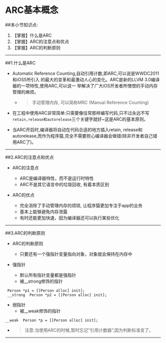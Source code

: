 # ARC基本概念
##本小节知识点:
1. 【掌握】什么是ARC
2. 【掌握】ARC的注意点和优点
3. 【掌握】ARC的判断原则
---


##1.什么是ARC
- Automatic Reference Counting,自动引用计数,即ARC,可以说是WWDC2011和iOS5所引入 的最大的变革和最激动人心的变化。ARC是新的LLVM 3.0编译器的一项特性,使用ARC,可以说一 举解决了广大iOS开发者所憎恨的手动内存管理的麻烦。
    + >手动管理内存, 可以简称MRC (Manual Reference Counting)

- 在工程中使用ARC非常简单:只需要像往常那样编写代码,只不过永远不写`retain,release和autorelease`三个关键字就好~这是ARC的基本原则。

- 当ARC开启时,编译器将自动在代码合适的地方插入retain, release和autorelease,而作为程序猿,完全不需要担心编译器会做错(除非开发者自己错用ARC了)。

---

##2.ARC的注意点和优点
- ARC的注意点
    + ARC是编译器特性，而不是运行时特性
    + ARC不是其它语言中的垃圾回收, 有着本质区别

- ARC的优点
    + 完全消除了手动管理内存的烦琐, 让程序猿更加专注于app的业务
    + 基本上能够避免内存泄露
    + 有时还能更加快速，因为编译器还可以执行某些优化

---

##3.ARC的判断原则
- ARC的判断原则
    + 只要还有一个强指针变量指向对象，对象就会保持在内存中

- 强指针
    + 默认所有指针变量都是强指针
    + 被__strong修饰的指针

```objc
 Person *p1 = [[Person alloc] init];
 __strong  Person *p2 = [[Person alloc] init];
```

- 弱指针
    + 被__weak修饰的指针

```objc
__weak  Person *p = [[Person alloc] init];
```

- > 注意:当使用ARC的时候,暂时忘记“引用计数器”,因为判断标准变了。

---


